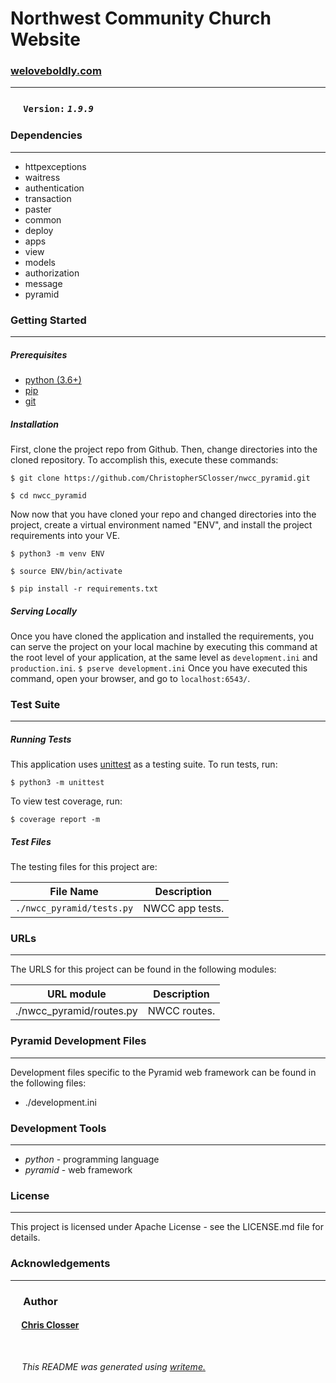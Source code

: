 # Northwest Community Church Website

### [weloveboldly.com](https://weloveboldly.com)
---

### &ensp;&ensp; `Version:` *`1.9.9`*


### Dependencies
---
* httpexceptions
* waitress
* authentication
* transaction
* paster
* common
* deploy
* apps
* view
* models
* authorization
* message
* pyramid

### Getting Started
---
##### *Prerequisites*
* [python (3.6+)](https://www.python.org/downloads/)
* [pip](https://pip.pypa.io/en/stable/)
* [git](https://git-scm.com/)

##### *Installation*
First, clone the project repo from Github. Then, change directories into the cloned repository. To accomplish this, execute these commands:

`$ git clone https://github.com/ChristopherSClosser/nwcc_pyramid.git`

`$ cd nwcc_pyramid`

Now now that you have cloned your repo and changed directories into the project, create a virtual environment named "ENV", and install the project requirements into your VE.

`$ python3 -m venv ENV`

`$ source ENV/bin/activate`

`$ pip install -r requirements.txt`
##### *Serving Locally*
Once you have cloned the application and installed the requirements, you can serve the project on your local machine by executing this command at the root level of your application, at the same level as `development.ini` and `production.ini`.
`$ pserve development.ini`
Once you have executed this command, open your browser, and go to `localhost:6543/`.
### Test Suite
---
##### *Running Tests*
This application uses [unittest](https://docs.python.org/3/library/unittest.html) as a testing suite. To run tests, run:

``$ python3 -m unittest``

To view test coverage, run:

``$ coverage report -m``
##### *Test Files*
The testing files for this project are:

| File Name | Description |
|:---:|:---:|
| `./nwcc_pyramid/tests.py` | NWCC app tests. |

### URLs
---
The URLS for this project can be found in the following modules:

| URL module | Description |
|:---:|:---:|
| ./nwcc_pyramid/routes.py | NWCC routes. |

### Pyramid Development Files
---
Development files specific to the Pyramid web framework can be found in the following files:
* ./development.ini

### Development Tools
---
* *python* - programming language
* *pyramid* - web framework

### License
---
This project is licensed under Apache License - see the LICENSE.md file for details.
### Acknowledgements
---

### &ensp;&ensp; Author

#### &ensp;&ensp; [Chris Closser](https://github.com/ChristopherSClosser/nwcc_pyramid)

<br>

&ensp;&ensp; *This README was generated using [writeme.](https://github.com/chelseadole/write-me)*
